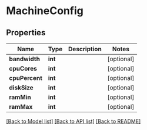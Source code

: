 # MachineConfig

## Properties
Name | Type | Description | Notes
------------ | ------------- | ------------- | -------------
**bandwidth** | **int** |  | [optional] 
**cpuCores** | **int** |  | [optional] 
**cpuPercent** | **int** |  | [optional] 
**diskSize** | **int** |  | [optional] 
**ramMin** | **int** |  | [optional] 
**ramMax** | **int** |  | [optional] 

[[Back to Model list]](../../README.md#documentation-for-models) [[Back to API list]](../../README.md#documentation-for-api-endpoints) [[Back to README]](../../README.md)

